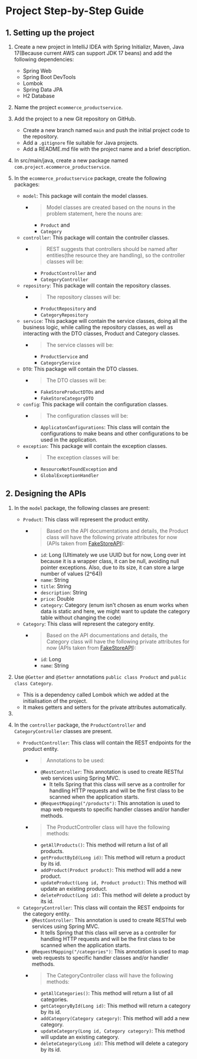 # Project Step-by-Step Guide

## 1. Setting up the project
1. Create a new project in IntelliJ IDEA with Spring Initializr, Maven, Java 17(Because current AWS can support JDK 17 beans) and add the following dependencies:
    - Spring Web
    - Spring Boot DevTools
    - Lombok
    - Spring Data JPA
    - H2 Database

2. Name the project `ecommerce_productservice`.

3. Add the project to a new Git repository on GitHub.
    - Create a new branch named `main` and push the initial project code to the repository.
    - Add a `.gitignore` file suitable for Java projects.
    - Add a README.md file with the project name and a brief description.

4. In src/main/java, create a new package named `com.project.ecommerce_productservice`.

5. In the `ecommerce_productservice` package, create the following packages:
    - `model`: This package will contain the model classes.
       - > Model classes are created based on the nouns in the problem statement, here the nouns are:
           - `Product` and
           - `Category`
    - `controller`: This package will contain the controller classes.
       - > REST suggests that controllers should be named after entities(the resource they are handling), so the controller classes will be:
         - `ProductController` and 
         - `CategoryController`
    - `repository`: This package will contain the repository classes.
       - > The repository classes will be:
         - `ProductRepository` and
         - `CategoryRepository`
    - `service`: This package will contain the service classes, doing all the business logic, while calling the repository classes, as well as interacting with the DTO classes, Product and Category classes.
       - > The service classes will be:
         - `ProductService` and
         - `CategoryService`
    - `DTO`: This package will contain the DTO classes.
       - > The DTO classes will be:
         - `FakeStoreProductDTOs` and
         - `FakeStoreCategoryDTO`
    - `config`: This package will contain the configuration classes.
       - > The configuration classes will be:
         - `ApplicatonConfigurations`: This class will contain the configurations to make beans and other configurations to be used in the application.
    - `exception`: This package will contain the exception classes.
       - > The exception classes will be:
         - `ResourceNotFoundException` and
         - `GlobalExceptionHandler`

## 2. Designing the APIs

1. In the `model` package, the following classes are present:
    - `Product`: This class will represent the product entity.
      - > Based on the API documentations and details, the Product class will have the following private attributes for now (APIs taken from [FakeStoreAPI](https://fakestoreapi.com/docs)):
        - `id`: Long (Ultimately we use UUID but for now, Long over int because it is a wrapper class, it can be null, avoiding null pointer exceptions. Also, due to its size, it can store a large number of values (2^64))
        - `name`: String
        - `title`: String
        - `description`: String
        - `price`: Double
        - `category`: Category (enum isn't chosen as enum works when data is static and here, we might want to update the category table without changing the code)
    - `Category`: This class will represent the category entity.
      - > Based on the API documentations and details, the Category class will have the following private attributes for now (APIs taken from [FakeStoreAPI](https://fakestoreapi.com/docs)):
        - `id`: Long
        - `name`: String

2. Use `@Getter` and `@Setter` annotations `public class Product` and `public class Category`. 
   - This is a dependency called Lombok which we added at the initialisation of the project.
   - It makes getters and setters for the private attributes automatically.
3. 
4. In the `controller` package, the `ProductController` and `CategoryController` classes are present.
    - `ProductController`: This class will contain the REST endpoints for the product entity. 
      - > Annotations to be used:
        - `@RestController`: This annotation is used to create RESTful web services using Spring MVC.
          - It tells Spring that this class will serve as a controller for handling HTTP requests and will be the first class to be scanned when the application starts. 
        - `@RequestMapping("/products")`: This annotation is used to map web requests to specific handler classes and/or handler methods.
      - > The ProductController class will have the following methods:
        - `getAllProducts()`: This method will return a list of all products.
        - `getProductById(Long id)`: This method will return a product by its id.
        - `addProduct(Product product)`: This method will add a new product.
        - `updateProduct(Long id, Product product)`: This method will update an existing product.
        - `deleteProduct(Long id)`: This method will delete a product by its id.
    - `CategoryController`: This class will contain the REST endpoints for the category entity.
        - `@RestController`: This annotation is used to create RESTful web services using Spring MVC.
            - It tells Spring that this class will serve as a controller for handling HTTP requests and will be the first class to be scanned when the application starts.
        - `@RequestMapping("/categories")`: This annotation is used to map web requests to specific handler classes and/or handler methods.
      - > The CategoryController class will have the following methods:
        - `getAllCategories()`: This method will return a list of all categories.
        - `getCategoryById(Long id)`: This method will return a category by its id.
        - `addCategory(Category category)`: This method will add a new category.
        - `updateCategory(Long id, Category category)`: This method will update an existing category.
        - `deleteCategory(Long id)`: This method will delete a category by its id.